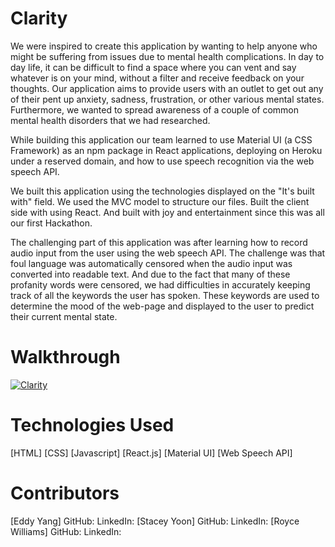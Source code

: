 # Clarity
We were inspired to create this application by wanting to help anyone who might be suffering from issues due to mental health complications. In day to day life, it can be difficult to find a space where you can vent and say whatever is on your mind, without a filter and receive feedback on your thoughts. Our application aims to provide users with an outlet to get out any of their pent up anxiety, sadness, frustration, or other various mental states. Furthermore, we wanted to spread awareness of a couple of common mental health disorders that we had researched.

While building this application our team learned to use Material UI (a CSS Framework) as an npm package in React applications, deploying on Heroku under a reserved domain, and how to use speech recognition via the web speech API.

We built this application using the technologies displayed on the "It's built with" field. We used the MVC model to structure our files. Built the client side with using React. And built with joy and entertainment since this was all our first Hackathon.

The challenging part of this application was after learning how to record audio input from the user using the web speech API. The challenge was that foul language was automatically censored when the audio input was converted into readable text. And due to the fact that many of these profanity words were censored, we had difficulties in accurately keeping track of all the keywords the user has spoken. These keywords are used to determine the mood of the web-page and displayed to the user to predict their current mental state.

# Walkthrough
[![Clarity](http://img.youtube.com/vi/mtKAMIQJQOc/0.jpg)](http://www.youtube.com/watch?v=mtKAMIQJQOc "Clarity Walkthrough")

# Technologies Used
[HTML]
[CSS]
[Javascript]
[React.js]
[Material UI]
[Web Speech API]

# Contributors
[Eddy Yang]
GitHub: 
LinkedIn:
[Stacey Yoon]
GitHub:
LinkedIn:
[Royce Williams]
GitHub:
LinkedIn:



